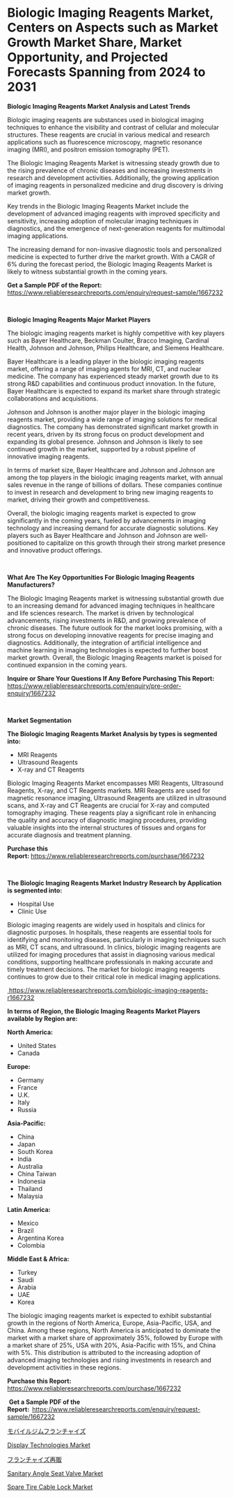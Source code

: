 <p><h1>Biologic Imaging Reagents Market, Centers on Aspects such as Market Growth Market Share, Market Opportunity, and Projected Forecasts Spanning from 2024 to 2031</h1></p><p><strong>Biologic Imaging Reagents Market Analysis and Latest Trends</strong></p>
<p><p>Biologic imaging reagents are substances used in biological imaging techniques to enhance the visibility and contrast of cellular and molecular structures. These reagents are crucial in various medical and research applications such as fluorescence microscopy, magnetic resonance imaging (MRI), and positron emission tomography (PET).</p><p>The Biologic Imaging Reagents Market is witnessing steady growth due to the rising prevalence of chronic diseases and increasing investments in research and development activities. Additionally, the growing application of imaging reagents in personalized medicine and drug discovery is driving market growth.</p><p>Key trends in the Biologic Imaging Reagents Market include the development of advanced imaging reagents with improved specificity and sensitivity, increasing adoption of molecular imaging techniques in diagnostics, and the emergence of next-generation reagents for multimodal imaging applications.</p><p>The increasing demand for non-invasive diagnostic tools and personalized medicine is expected to further drive the market growth. With a CAGR of 6% during the forecast period, the Biologic Imaging Reagents Market is likely to witness substantial growth in the coming years.</p></p>
<p><strong>Get a Sample PDF of the Report:&nbsp;</strong> <a href="https://www.reliableresearchreports.com/enquiry/request-sample/1667232">https://www.reliableresearchreports.com/enquiry/request-sample/1667232</a></p>
<p>&nbsp;</p>
<p><strong>Biologic Imaging Reagents Major Market Players</strong></p>
<p><p>The biologic imaging reagents market is highly competitive with key players such as Bayer Healthcare, Beckman Coulter, Bracco Imaging, Cardinal Health, Johnson and Johnson, Philips Healthcare, and Siemens Healthcare. </p><p>Bayer Healthcare is a leading player in the biologic imaging reagents market, offering a range of imaging agents for MRI, CT, and nuclear medicine. The company has experienced steady market growth due to its strong R&D capabilities and continuous product innovation. In the future, Bayer Healthcare is expected to expand its market share through strategic collaborations and acquisitions.</p><p>Johnson and Johnson is another major player in the biologic imaging reagents market, providing a wide range of imaging solutions for medical diagnostics. The company has demonstrated significant market growth in recent years, driven by its strong focus on product development and expanding its global presence. Johnson and Johnson is likely to see continued growth in the market, supported by a robust pipeline of innovative imaging reagents.</p><p>In terms of market size, Bayer Healthcare and Johnson and Johnson are among the top players in the biologic imaging reagents market, with annual sales revenue in the range of billions of dollars. These companies continue to invest in research and development to bring new imaging reagents to market, driving their growth and competitiveness.</p><p>Overall, the biologic imaging reagents market is expected to grow significantly in the coming years, fueled by advancements in imaging technology and increasing demand for accurate diagnostic solutions. Key players such as Bayer Healthcare and Johnson and Johnson are well-positioned to capitalize on this growth through their strong market presence and innovative product offerings.</p></p>
<p>&nbsp;</p>
<p><strong>What Are The Key Opportunities For Biologic Imaging Reagents Manufacturers?</strong></p>
<p><p>The Biologic Imaging Reagents market is witnessing substantial growth due to an increasing demand for advanced imaging techniques in healthcare and life sciences research. The market is driven by technological advancements, rising investments in R&D, and growing prevalence of chronic diseases. The future outlook for the market looks promising, with a strong focus on developing innovative reagents for precise imaging and diagnostics. Additionally, the integration of artificial intelligence and machine learning in imaging technologies is expected to further boost market growth. Overall, the Biologic Imaging Reagents market is poised for continued expansion in the coming years.</p></p>
<p><strong>Inquire or Share Your Questions If Any Before Purchasing This Report:</strong> <a href="https://www.reliableresearchreports.com/enquiry/pre-order-enquiry/1667232">https://www.reliableresearchreports.com/enquiry/pre-order-enquiry/1667232</a></p>
<p>&nbsp;</p>
<p><strong>Market Segmentation</strong></p>
<p><strong>The Biologic Imaging Reagents Market Analysis by types is segmented into:</strong></p>
<p><ul><li>MRI Reagents</li><li>Ultrasound Reagents</li><li>X-ray and CT Reagents</li></ul></p>
<p><p>Biologic Imaging Reagents Market encompasses MRI Reagents, Ultrasound Reagents, X-ray, and CT Reagents markets. MRI Reagents are used for magnetic resonance imaging, Ultrasound Reagents are utilized in ultrasound scans, and X-ray and CT Reagents are crucial for X-ray and computed tomography imaging. These reagents play a significant role in enhancing the quality and accuracy of diagnostic imaging procedures, providing valuable insights into the internal structures of tissues and organs for accurate diagnosis and treatment planning.</p></p>
<p><strong>Purchase this Report:&nbsp;</strong><a href="https://www.reliableresearchreports.com/purchase/1667232">https://www.reliableresearchreports.com/purchase/1667232</a></p>
<p>&nbsp;</p>
<p><strong>The Biologic Imaging Reagents Market Industry Research by Application is segmented into:</strong></p>
<p><ul><li>Hospital Use</li><li>Clinic Use</li></ul></p>
<p><p>Biologic imaging reagents are widely used in hospitals and clinics for diagnostic purposes. In hospitals, these reagents are essential tools for identifying and monitoring diseases, particularly in imaging techniques such as MRI, CT scans, and ultrasound. In clinics, biologic imaging reagents are utilized for imaging procedures that assist in diagnosing various medical conditions, supporting healthcare professionals in making accurate and timely treatment decisions. The market for biologic imaging reagents continues to grow due to their critical role in medical imaging applications.</p></p>
<p><a href="https://www.reliableresearchreports.com/biologic-imaging-reagents-r1667232">&nbsp;https://www.reliableresearchreports.com/biologic-imaging-reagents-r1667232</a></p>
<p><strong>In terms of Region, the Biologic Imaging Reagents Market Players available by Region are:</strong></p>
<p>
    <p> <strong> North America: </strong>
        <ul>
            <li>United States</li>
            <li>Canada</li>
        </ul>
        </p> 
    <p> <strong> Europe: </strong>
        <ul>
            <li>Germany</li>
            <li>France</li>
            <li>U.K.</li>
            <li>Italy</li>
            <li>Russia</li>
        </ul>
        </p> 
    <p> <strong> Asia-Pacific: </strong>
        <ul>
            <li>China</li>
            <li>Japan</li>
            <li>South Korea</li>
            <li>India</li>
            <li>Australia</li>
            <li>China Taiwan</li>
            <li>Indonesia</li>
            <li>Thailand</li>
            <li>Malaysia</li>
        </ul>
        </p> 
    <p> <strong> Latin America: </strong>
        <ul>
            <li>Mexico</li>
            <li>Brazil</li>
            <li>Argentina Korea</li>
            <li>Colombia</li>
        </ul>
        </p> 
    <p> <strong> Middle East & Africa: </strong>
        <ul>
            <li>Turkey</li>
            <li>Saudi</li>
            <li>Arabia</li>
            <li>UAE</li>
            <li>Korea</li>
        </ul>
    </p>
    </p>
<p><p>The biologic imaging reagents market is expected to exhibit substantial growth in the regions of North America, Europe, Asia-Pacific, USA, and China. Among these regions, North America is anticipated to dominate the market with a market share of approximately 35%, followed by Europe with a market share of 25%, USA with 20%, Asia-Pacific with 15%, and China with 5%. This distribution is attributed to the increasing adoption of advanced imaging technologies and rising investments in research and development activities in these regions.</p></p>
<p><strong>Purchase this Report: </strong><a href="https://www.reliableresearchreports.com/purchase/1667232">https://www.reliableresearchreports.com/purchase/1667232</a></p>
<p>&nbsp;<strong>Get a Sample PDF of the Report:&nbsp;&nbsp;</strong><a href="https://www.reliableresearchreports.com/enquiry/request-sample/1667232">https://www.reliableresearchreports.com/enquiry/request-sample/1667232</a></p>
<p><strong></strong></p>
<p><p><a href="https://github.com/dzy793153605/Market-Research-Report-List-2/blob/main/210868853402.md">モバイルジムフランチャイズ</a></p><p><a href="https://github.com/jj19131/Market-Research-Report-List-2/blob/main/display-technologies-market.md">Display Technologies Market</a></p><p><a href="https://github.com/EthanMorar2011/Market-Research-Report-List-1/blob/main/257433053403.md">フランチャイズ再販</a></p><p><a href="https://www.linkedin.com/pulse/sanitary-angle-seat-valve-market-size-cagr-trends-2024-2030-g3ire">Sanitary Angle Seat Valve Market</a></p><p><a href="https://www.linkedin.com/pulse/spare-tire-cable-lock-market-trends-forecast-competitive-analysis-yvm4f">Spare Tire Cable Lock Market</a></p></p>